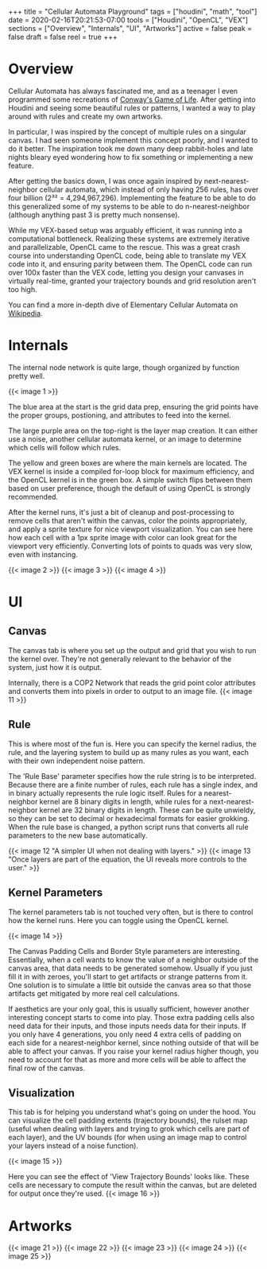 +++
title = "Cellular Automata Playground"
tags = ["houdini", "math", "tool"]
date = 2020-02-16T20:21:53-07:00
tools = ["Houdini", "OpenCL", "VEX"]
sections = ["Overview", "Internals", "UI", "Artworks"]
active = false
peak = false
draft = false
reel = true
+++
# Overview
Cellular Automata has always fascinated me, and as a teenager I even programmed some recreations of [Conway's Game of Life](https://en.wikipedia.org/wiki/Conway%27s_Game_of_Life). After getting into Houdini and seeing some beautiful rules or patterns, I wanted a way to play around with rules and create my own artworks.

In particular, I was inspired by the concept of multiple rules on a singular canvas. I had seen someone implement this concept poorly, and I wanted to do it better. The inspiration took me down many deep rabbit-holes and late nights bleary eyed wondering how to fix something or implementing a new feature.

After getting the basics down, I was once again inspired by next-nearest-neighbor cellular automata, which instead of only having 256 rules, has over four billion (2³² = 4,294,967,296). Implementing the feature to be able to do this generalized some of my systems to be able to do n-nearest-neighbor (although anything past 3 is pretty much nonsense).

While my VEX-based setup was arguably efficient, it was running into a computational bottleneck. Realizing these systems are extremely iterative and parallelizable, OpenCL came to the rescue. This was a great crash course into understanding OpenCL code, being able to translate my VEX code into it, and ensuring parity between them. The OpenCL code can run over 100x faster than the VEX code, letting you design your canvases in virtually real-time, granted your trajectory bounds and grid resolution aren't too high.

You can find a more in-depth dive of Elementary Cellular Automata on [Wikipedia](https://en.wikipedia.org/wiki/Elementary_cellular_automaton).

# Internals
The internal node network is quite large, though organized by function pretty well.

{{< image 1 >}}

The blue area at the start is the grid data prep, ensuring the grid points have the proper groups, postioning, and attributes to feed into the kernel.

The large purple area on the top-right is the layer map creation. It can either use a noise, another cellular automata kernel, or an image to determine which cells will follow which rules.

The yellow and green boxes are where the main kernels are located. The VEX kernel is inside a compiled for-loop block for maximum efficiency, and the OpenCL kernel is in the green box. A simple switch flips between them based on user preference, though the default of using OpenCL is strongly recommended.

After the kernel runs, it's just a bit of cleanup and post-processing to remove cells that aren't within the canvas, color the points appropriately, and apply a sprite texture for nice viewport visualization. You can see here how each cell with a 1px sprite image with color can look great for the viewport very efficiently. Converting lots of points to quads was very slow, even with instancing.

{{< image 2 >}}
{{< image 3 >}}
{{< image 4 >}}

# UI
## Canvas
The canvas tab is where you set up the output and grid that you wish to run the kernel over. They're not generally relevant to the behavior of the system, just how it is output.

Internally, there is a COP2 Network that reads the grid point color attributes and converts them into pixels in order to output to an image file.
{{< image 11 >}}

## Rule
This is where most of the fun is. Here you can specify the kernel radius, the rule, and the layering system to build up as many rules as you want, each with their own independent noise pattern.

The 'Rule Base' parameter specifies how the rule string is to be interpreted. Because there are a finite number of rules, each rule has a single index, and in binary actually represents the rule logic itself. Rules for a nearest-neighbor kernel are 8 binary digits in length, while rules for a next-nearest-neighbor kernel are 32 binary digits in length. These can be quite unwieldy, so they can be set to decimal or hexadecimal formats for easier grokking. When the rule base is changed, a python script runs that converts all rule parameters to the new base automatically.

{{< image 12 "A simpler UI when not dealing with layers." >}}
{{< image 13 "Once layers are part of the equation, the UI reveals more controls to the user." >}}

## Kernel Parameters
The kernel parameters tab is not touched very often, but is there to control how the kernel runs. Here you can toggle using the OpenCL kernel.

{{< image 14 >}}

The Canvas Padding Cells and Border Style parameters are interesting. Essentially, when a cell wants to know the value of a neighbor outside of the canvas area, that data needs to be generated somehow. Usually if you just fill it in with zeroes, you'll start to get artifacts or strange patterns from it. One solution is to simulate a little bit outside the canvas area so that those artifacts get mitigated by more real cell calculations.

If aesthetics are your only goal, this is usually sufficient, however another interesting concept starts to come into play. Those extra padding cells also need data for their inputs, and those inputs needs data for their inputs. If you only have 4 generations, you only need 4 extra cells of padding on each side for a nearest-neighbor kernel, since nothing outside of that will be able to affect your canvas. If you raise your kernel radius higher though, you need to account for that as more and more cells will be able to affect the final row of the canvas.

## Visualization
This tab is for helping you understand what's going on under the hood. You can visualize the cell padding extents (trajectory bounds), the rulset map (useful when dealing with layers and trying to grok which cells are part of each layer), and the UV bounds (for when using an image map to control your layers instead of a noise function).

{{< image 15 >}}

Here you can see the effect of 'View Trajectory Bounds' looks like. These cells are necessary to compute the result within the canvas, but are deleted for output once they're used.
{{< image 16 >}}

# Artworks
{{< image 21 >}}
{{< image 22 >}}
{{< image 23 >}}
{{< image 24 >}}
{{< image 25 >}}
